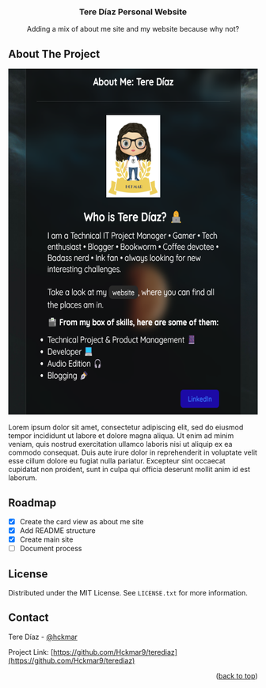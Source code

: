   <h3 align="center">Tere Díaz Personal Website</h3>

  <p align="center">
    Adding a mix of about me site and my website because why not?
    <br />
  </p>
</div>

<!-- ABOUT THE PROJECT -->
## About The Project
<div align="center">
  <a href="#">
    <img src="img/about-me-card.png" alt="about-me" width="600" height="700">
  </a>
</div>

Lorem ipsum dolor sit amet, consectetur adipiscing elit, sed do eiusmod tempor incididunt ut labore et dolore magna aliqua. Ut enim ad minim veniam, quis nostrud exercitation ullamco laboris nisi ut aliquip ex ea commodo consequat. Duis aute irure dolor in reprehenderit in voluptate velit esse cillum dolore eu fugiat nulla pariatur. Excepteur sint occaecat cupidatat non proident, sunt in culpa qui officia deserunt mollit anim id est laborum.

<!-- ROADMAP -->
## Roadmap

* [x] Create the card view as about me site
* [x] Add README structure
* [x] Create main site
* [ ] Document process

<!-- LICENSE -->
## License

Distributed under the MIT License. See `LICENSE.txt` for more information.

<!-- CONTACT -->
## Contact

Tere Díaz - [@hckmar](https://twitter.com/hckmar)

Project Link: [https://github.com/Hckmar9/terediaz](https://github.com/Hckmar9/terediaz)

<p align="right">(<a href="#readme-top">back to top</a>)</p>
